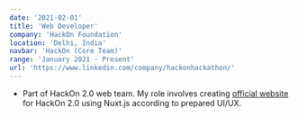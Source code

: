 ```yaml
---
date: '2021-02-01'
title: 'Web Developer'
company: 'HackOn Foundation'
location: 'Delhi, India'
navbar: 'HackOn (Core Team)'
range: 'January 2021 - Present'
url: 'https://www.linkedin.com/company/hackonhackathon/'
---
```


- Part of HackOn 2.0 web team. My role involves creating [official website](https://hackon.tech) for HackOn 2.0 using Nuxt.js according to prepared UI/UX.
